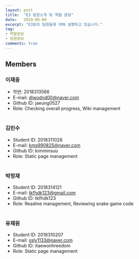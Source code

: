 ```yaml
---
layout: post
title:  "E3 팀원소개 및 역할 분담"
date:   2019-06-09
excerpt: "E3팀의 팀원들에 대해 설명하고 있습니다."
tag:
- 역할분담 
- 팀원정보
comments: true
---
```

## Members

### 이재웅 ###
- 학번: 2018313566<br>
- E-mail: dlwodnd00@naver.com<br>
- Github ID: jaeung0527
- Role: Checking overall progress, Wiki management
<br><br>
### 김민수 ###
- Student ID: 2018311026<br>
- E-mail: kms990825@naver.com<br>
- Github ID: kimminsuu
- Role: Static page management
<br><br>
### 박정재 ###
- Student ID: 2018314121<br>
- E-mail: tkfhdk123@gmail.com<br>
- Github ID: tkfhdk123
- Role: Readme management, Reviewing snake game code
<br><br>
### 유재원 ###
- Student ID: 2018310207<br>
- E-mail: ssly1133@naver.com<br>
- Github ID: itaewonhreedom
- Role: Static page management
<br><br>


